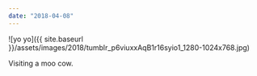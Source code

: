 ```yaml
---
date: "2018-04-08"
---
```


![yo yo]({{ site.baseurl }}/assets/images/2018/tumblr_p6viuxxAqB1r16syio1_1280-1024x768.jpg)

Visiting a moo cow.
